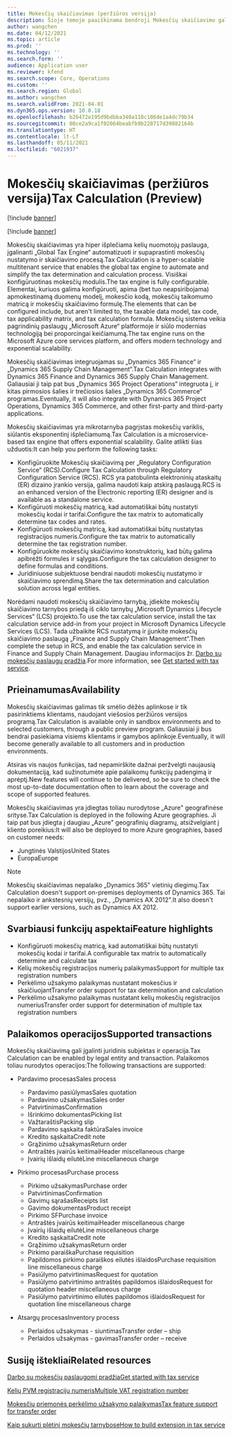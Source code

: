 ```yaml
---
title: Mokesčių skaičiavimas (peržiūros versija)
description: Šioje temoje paaiškinama bendroji Mokesčių skaičiavimo galimybės apimtis ir funkcijos.
author: wangchen
ms.date: 04/12/2021
ms.topic: article
ms.prod: ''
ms.technology: ''
ms.search.form: ''
audience: Application user
ms.reviewer: kfend
ms.search.scope: Core, Operations
ms.custom: ''
ms.search.region: Global
ms.author: wangchen
ms.search.validFrom: 2021-04-01
ms.dyn365.ops.version: 10.0.18
ms.openlocfilehash: b26472e195d9bdbba340a118c106de1a4dc79b34
ms.sourcegitcommit: 08ce2a9ca1f02064beabfb9b228717d39882164b
ms.translationtype: HT
ms.contentlocale: lt-LT
ms.lasthandoff: 05/11/2021
ms.locfileid: "6021937"
---
```

# <a name="tax-calculation-preview"></a><span data-ttu-id="ce368-103">Mokesčių skaičiavimas (peržiūros versija)</span><span class="sxs-lookup"><span data-stu-id="ce368-103">Tax Calculation (Preview)</span></span>

[!include [banner](../includes/banner.md)]

[!include [banner](../includes/preview-banner.md)]

<span data-ttu-id="ce368-104">Mokesčių skaičiavimas yra hiper išplečiama kelių nuomotojų paslauga, įgalinanti „Global Tax Engine“ automatizuoti ir supaprastinti mokesčių nustatymo ir skaičiavimo procesą.</span><span class="sxs-lookup"><span data-stu-id="ce368-104">Tax Calculation is a hyper-scalable multitenant service that enables the global tax engine to automate and simplify the tax determination and calculation process.</span></span> <span data-ttu-id="ce368-105">Visiškai konfigūruotinas mokesčių modulis.</span><span class="sxs-lookup"><span data-stu-id="ce368-105">The tax engine is fully configurable.</span></span> <span data-ttu-id="ce368-106">Elementai, kuriuos galima konfigūruoti, apima (bet tuo neapsiribojama) apmokestinamą duomenų modelį, mokesčio kodą, mokesčių taikomumo matricą ir mokesčių skaičiavimo formulę.</span><span class="sxs-lookup"><span data-stu-id="ce368-106">The elements that can be configured include, but aren't limited to, the taxable data model, tax code, tax applicability matrix, and tax calculation formula.</span></span> <span data-ttu-id="ce368-107">Mokesčių sistema veikia pagrindinių paslaugų „Microsoft Azure“ platformoje ir siūlo modernias technologiją bei proporcingai keičiamumą.</span><span class="sxs-lookup"><span data-stu-id="ce368-107">The tax engine runs on the Microsoft Azure core services platform, and offers modern technology and exponential scalability.</span></span>

<span data-ttu-id="ce368-108">Mokesčių skaičiavimas integruojamas su „Dynamics 365 Finance“ ir „Dynamics 365 Supply Chain Management“.</span><span class="sxs-lookup"><span data-stu-id="ce368-108">Tax Calculation integrates with Dynamics 365 Finance and Dynamics 365 Supply Chain Management.</span></span> <span data-ttu-id="ce368-109">Galiausiai ji taip pat bus „Dynamics 365 Project Operations“ integruota į, ir kitas pirmosios šalies ir trečiosios šalies „Dynamics 365 Commerce“ programas.</span><span class="sxs-lookup"><span data-stu-id="ce368-109">Eventually, it will also integrate with Dynamics 365 Project Operations, Dynamics 365 Commerce, and other first-party and third-party applications.</span></span>

<span data-ttu-id="ce368-110">Mokesčių skaičiavimas yra mikrotarnyba pagrįstas mokesčių variklis, siūlantis eksponentinį išplečiamumą.</span><span class="sxs-lookup"><span data-stu-id="ce368-110">Tax Calculation is a microservice-based tax engine that offers exponential scalability.</span></span> <span data-ttu-id="ce368-111">Galite atlikti šias užduotis:</span><span class="sxs-lookup"><span data-stu-id="ce368-111">It can help you perform the following tasks:</span></span>

- <span data-ttu-id="ce368-112">Konfigūruokite Mokesčių skaičiavimą per „Regulatory Configuration Service“ (RCS).</span><span class="sxs-lookup"><span data-stu-id="ce368-112">Configure Tax Calculation through Regulatory Configuration Service (RCS).</span></span> <span data-ttu-id="ce368-113">RCS yra patobulinta elektroninių ataskaitų (ER) dizaino įrankio versija, galima naudoti kaip atskirą paslaugą.</span><span class="sxs-lookup"><span data-stu-id="ce368-113">RCS is an enhanced version of the Electronic reporting (ER) designer and is available as a standalone service.</span></span>
- <span data-ttu-id="ce368-114">Konfigūruoti mokesčių matricą, kad automatiškai būtų nustatyti mokesčių kodai ir tarifai.</span><span class="sxs-lookup"><span data-stu-id="ce368-114">Configure the tax matrix to automatically determine tax codes and rates.</span></span>
- <span data-ttu-id="ce368-115">Konfigūruoti mokesčių matricą, kad automatiškai būtų nustatytas registracijos numeris.</span><span class="sxs-lookup"><span data-stu-id="ce368-115">Configure the tax matrix to automatically determine the tax registration number.</span></span>
- <span data-ttu-id="ce368-116">Konfigūruokite mokesčių skaičiavimo konstruktorių, kad būtų galima apibrėžti formules ir sąlygas.</span><span class="sxs-lookup"><span data-stu-id="ce368-116">Configure the tax calculation designer to define formulas and conditions.</span></span>
- <span data-ttu-id="ce368-117">Juridiniuose subjektuose bendrai naudoti mokesčių nustatymo ir skaičiavimo sprendimą.</span><span class="sxs-lookup"><span data-stu-id="ce368-117">Share the tax determination and calculation solution across legal entities.</span></span>

<span data-ttu-id="ce368-118">Norėdami naudoti mokesčių skaičiavimo tarnybą, įdiekite mokesčių skaičiavimo tarnybos priedą iš ciklo tarnybų „Microsoft Dynamics Lifecycle Services“ (LCS) projekto.</span><span class="sxs-lookup"><span data-stu-id="ce368-118">To use the tax calculation service, install the tax calculation service add-in from your project in Microsoft Dynamics Lifecycle Services (LCS).</span></span> <span data-ttu-id="ce368-119">Tada užbaikite RCS nustatymą ir įjunkite mokesčių skaičiavimo paslaugą „Finance and Supply Chain Management“.</span><span class="sxs-lookup"><span data-stu-id="ce368-119">Then complete the setup in RCS, and enable the tax calculation service in Finance and Supply Chain Management.</span></span> <span data-ttu-id="ce368-120">Daugiau informacijos žr. [Darbo su mokesčių paslaugų pradžia](./global-get-started-with-tax-calculation-service.md).</span><span class="sxs-lookup"><span data-stu-id="ce368-120">For more information, see [Get started with tax service](./global-get-started-with-tax-calculation-service.md).</span></span>

## <a name="availability"></a><span data-ttu-id="ce368-121">Prieinamumas</span><span class="sxs-lookup"><span data-stu-id="ce368-121">Availability</span></span>

<span data-ttu-id="ce368-122">Mokesčių skaičiavimas galimas tik smėlio dėžės aplinkose ir tik pasirinktiems klientams, naudojant viešosios peržiūros versijos programą.</span><span class="sxs-lookup"><span data-stu-id="ce368-122">Tax Calculation is available only in sandbox environments and to selected customers, through a public preview program.</span></span> <span data-ttu-id="ce368-123">Galiausiai ji bus bendrai pasiekiama visiems klientams ir gamybos aplinkoje.</span><span class="sxs-lookup"><span data-stu-id="ce368-123">Eventually, it will become generally available to all customers and in production environments.</span></span>

<span data-ttu-id="ce368-124">Atsiras vis naujos funkcijas, tad nepamirškite dažnai peržvelgti naujausią dokumentaciją, kad sužinotumėte apie palaikomų funkcijų padengimą ir aprėptį.</span><span class="sxs-lookup"><span data-stu-id="ce368-124">New features will continue to be delivered, so be sure to check the most up-to-date documentation often to learn about the coverage and scope of supported features.</span></span>

<span data-ttu-id="ce368-125">Mokesčių skaičiavimas yra įdiegtas toliau nurodytose „Azure" geografinėse srityse.</span><span class="sxs-lookup"><span data-stu-id="ce368-125">Tax Calculation is deployed in the following Azure geographies.</span></span> <span data-ttu-id="ce368-126">Ji taip pat bus įdiegta į daugiau „Azure" geografinių diagramų, atsižvelgiant į kliento poreikius:</span><span class="sxs-lookup"><span data-stu-id="ce368-126">It will also be deployed to more Azure geographies, based on customer needs:</span></span>

- <span data-ttu-id="ce368-127">Jungtinės Valstijos</span><span class="sxs-lookup"><span data-stu-id="ce368-127">United States</span></span>
- <span data-ttu-id="ce368-128">Europa</span><span class="sxs-lookup"><span data-stu-id="ce368-128">Europe</span></span>

> [!NOTE]
> <span data-ttu-id="ce368-129">Mokesčių skaičiavimas nepalaiko „Dynamics 365" vietinių diegimų.</span><span class="sxs-lookup"><span data-stu-id="ce368-129">Tax Calculation doesn't support on-premises deployments of Dynamics 365.</span></span> <span data-ttu-id="ce368-130">Tai nepalaiko ir ankstesnių versijų, pvz., „Dynamics AX 2012".</span><span class="sxs-lookup"><span data-stu-id="ce368-130">It also doesn't support earlier versions, such as Dynamics AX 2012.</span></span>

## <a name="feature-highlights"></a><span data-ttu-id="ce368-131">Svarbiausi funkcijų aspektai</span><span class="sxs-lookup"><span data-stu-id="ce368-131">Feature highlights</span></span>

- <span data-ttu-id="ce368-132">Konfigūruoti mokesčių matricą, kad automatiškai būtų nustatyti mokesčių kodai ir tarifai.</span><span class="sxs-lookup"><span data-stu-id="ce368-132">A configurable tax matrix to automatically determine and calculate tax</span></span>
- <span data-ttu-id="ce368-133">Kelių mokesčių registracijos numerių palaikymas</span><span class="sxs-lookup"><span data-stu-id="ce368-133">Support for multiple tax registration numbers</span></span>
- <span data-ttu-id="ce368-134">Perkėlimo užsakymo palaikymas nustatant mokesčius ir skaičiuojant</span><span class="sxs-lookup"><span data-stu-id="ce368-134">Transfer order support for tax determination and calculation</span></span>
- <span data-ttu-id="ce368-135">Perkėlimo užsakymo palaikymas nustatant kelių mokesčių registracijos numerius</span><span class="sxs-lookup"><span data-stu-id="ce368-135">Transfer order support for determination of multiple tax registration numbers</span></span>

## <a name="supported-transactions"></a><span data-ttu-id="ce368-136">Palaikomos operacijos</span><span class="sxs-lookup"><span data-stu-id="ce368-136">Supported transactions</span></span>

<span data-ttu-id="ce368-137">Mokesčių skaičiavimą gali įgalinti juridinis subjektas ir operacija.</span><span class="sxs-lookup"><span data-stu-id="ce368-137">Tax Calculation can be enabled by legal entity and transaction.</span></span> <span data-ttu-id="ce368-138">Palaikomos toliau nurodytos operacijos:</span><span class="sxs-lookup"><span data-stu-id="ce368-138">The following transactions are supported:</span></span>

- <span data-ttu-id="ce368-139">Pardavimo procesas</span><span class="sxs-lookup"><span data-stu-id="ce368-139">Sales process</span></span>

    - <span data-ttu-id="ce368-140">Pardavimo pasiūlymas</span><span class="sxs-lookup"><span data-stu-id="ce368-140">Sales quotation</span></span>
    - <span data-ttu-id="ce368-141">Pardavimo užsakymas</span><span class="sxs-lookup"><span data-stu-id="ce368-141">Sales order</span></span>
    - <span data-ttu-id="ce368-142">Patvirtinimas</span><span class="sxs-lookup"><span data-stu-id="ce368-142">Confirmation</span></span>
    - <span data-ttu-id="ce368-143">Išrinkimo dokumentas</span><span class="sxs-lookup"><span data-stu-id="ce368-143">Picking list</span></span>
    - <span data-ttu-id="ce368-144">Važtaraštis</span><span class="sxs-lookup"><span data-stu-id="ce368-144">Packing slip</span></span>
    - <span data-ttu-id="ce368-145">Pardavimo sąskaita faktūra</span><span class="sxs-lookup"><span data-stu-id="ce368-145">Sales invoice</span></span>
    - <span data-ttu-id="ce368-146">Kredito sąskaita</span><span class="sxs-lookup"><span data-stu-id="ce368-146">Credit note</span></span>
    - <span data-ttu-id="ce368-147">Grąžinimo užsakymas</span><span class="sxs-lookup"><span data-stu-id="ce368-147">Return order</span></span>
    - <span data-ttu-id="ce368-148">Antraštės įvairūs keitimai</span><span class="sxs-lookup"><span data-stu-id="ce368-148">Header miscellaneous charge</span></span>
    - <span data-ttu-id="ce368-149">Įvairių išlaidų eilutė</span><span class="sxs-lookup"><span data-stu-id="ce368-149">Line miscellaneous charge</span></span>

- <span data-ttu-id="ce368-150">Pirkimo procesas</span><span class="sxs-lookup"><span data-stu-id="ce368-150">Purchase process</span></span>

    - <span data-ttu-id="ce368-151">Pirkimo užsakymas</span><span class="sxs-lookup"><span data-stu-id="ce368-151">Purchase order</span></span>
    - <span data-ttu-id="ce368-152">Patvirtinimas</span><span class="sxs-lookup"><span data-stu-id="ce368-152">Confirmation</span></span>
    - <span data-ttu-id="ce368-153">Gavimų sąrašas</span><span class="sxs-lookup"><span data-stu-id="ce368-153">Receipts list</span></span>
    - <span data-ttu-id="ce368-154">Gavimo dokumentas</span><span class="sxs-lookup"><span data-stu-id="ce368-154">Product receipt</span></span>
    - <span data-ttu-id="ce368-155">Pirkimo SF</span><span class="sxs-lookup"><span data-stu-id="ce368-155">Purchase invoice</span></span>
    - <span data-ttu-id="ce368-156">Antraštės įvairūs keitimai</span><span class="sxs-lookup"><span data-stu-id="ce368-156">Header miscellaneous charge</span></span>
    - <span data-ttu-id="ce368-157">Įvairių išlaidų eilutė</span><span class="sxs-lookup"><span data-stu-id="ce368-157">Line miscellaneous charge</span></span>
    - <span data-ttu-id="ce368-158">Kredito sąskaita</span><span class="sxs-lookup"><span data-stu-id="ce368-158">Credit note</span></span>
    - <span data-ttu-id="ce368-159">Grąžinimo užsakymas</span><span class="sxs-lookup"><span data-stu-id="ce368-159">Return order</span></span>
    - <span data-ttu-id="ce368-160">Pirkimo paraiška</span><span class="sxs-lookup"><span data-stu-id="ce368-160">Purchase requisition</span></span>
    - <span data-ttu-id="ce368-161">Papildomos pirkimo paraiškos eilutės išlaidos</span><span class="sxs-lookup"><span data-stu-id="ce368-161">Purchase requisition line miscellaneous charge</span></span>
    - <span data-ttu-id="ce368-162">Pasiūlymo patvirtinimas</span><span class="sxs-lookup"><span data-stu-id="ce368-162">Request for quotation</span></span>
    - <span data-ttu-id="ce368-163">Pasiūlymo patvirtinimo antraštės papildomos išlaidos</span><span class="sxs-lookup"><span data-stu-id="ce368-163">Request for quotation header miscellaneous charge</span></span>
    - <span data-ttu-id="ce368-164">Pasiūlymo patvirtinimo eilutės papildomos išlaidos</span><span class="sxs-lookup"><span data-stu-id="ce368-164">Request for quotation line miscellaneous charge</span></span>

- <span data-ttu-id="ce368-165">Atsargų procesas</span><span class="sxs-lookup"><span data-stu-id="ce368-165">Inventory process</span></span>

    - <span data-ttu-id="ce368-166">Perlaidos užsakymas - siuntimas</span><span class="sxs-lookup"><span data-stu-id="ce368-166">Transfer order – ship</span></span>
    - <span data-ttu-id="ce368-167">Perlaidos užsakymas - gavimas</span><span class="sxs-lookup"><span data-stu-id="ce368-167">Transfer order – receive</span></span>

## <a name="related-resources"></a><span data-ttu-id="ce368-168">Susiję ištekliai</span><span class="sxs-lookup"><span data-stu-id="ce368-168">Related resources</span></span>

[<span data-ttu-id="ce368-169">Darbo su mokesčių paslaugomi pradžia</span><span class="sxs-lookup"><span data-stu-id="ce368-169">Get started with tax service</span></span>](./global-get-started-with-tax-calculation-service.md)

[<span data-ttu-id="ce368-170">Kelių PVM registracijų numeris</span><span class="sxs-lookup"><span data-stu-id="ce368-170">Multiple VAT registration number</span></span>](./emea-multiple-vat-registration-numbers.md)

[<span data-ttu-id="ce368-171">Mokesčių priemonės perkėlimo užsakymo palaikymas</span><span class="sxs-lookup"><span data-stu-id="ce368-171">Tax feature support for transfer order</span></span>](./tasks/tax-feature-support-for-transfer-order.md)

[<span data-ttu-id="ce368-172">Kaip sukurti plėtinį mokesčių tarnybose</span><span class="sxs-lookup"><span data-stu-id="ce368-172">How to build extension in tax service</span></span>](./tax-service-add-data-fields-tax-integration-by-extension.md)